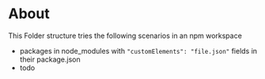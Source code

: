 # About

This Folder structure tries the following scenarios in an npm workspace

- packages in node_modules with `"customElements": "file.json"` fields in their package.json
- todo

